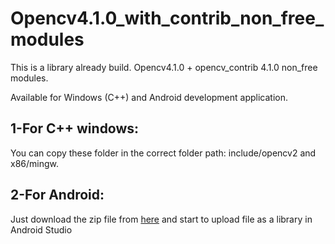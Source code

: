 # Opencv4.1.0_with_contrib_non_free_modules
This is a library already build. Opencv4.1.0 + opencv_contrib 4.1.0 non_free modules.

Available for Windows (C++) and Android development application.

## 1-For C++ windows: 
You can copy these folder in the correct folder path: include/opencv2 and x86/mingw.

## 2-For Android: 
Just download the zip file from [here](OpenCV-android-sdk_nonfree_on.zip) and start to upload file as a library in Android Studio
